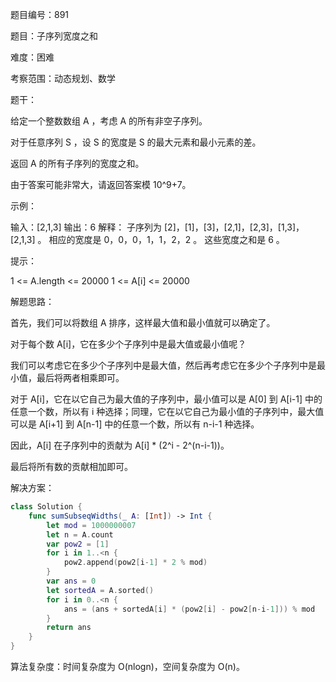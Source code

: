 题目编号：891

题目：子序列宽度之和

难度：困难

考察范围：动态规划、数学

题干：

给定一个整数数组 A ，考虑 A 的所有非空子序列。

对于任意序列 S ，设 S 的宽度是 S 的最大元素和最小元素的差。

返回 A 的所有子序列的宽度之和。

由于答案可能非常大，请返回答案模 10^9+7。

示例：

输入：[2,1,3]
输出：6
解释：
子序列为 [2]，[1]，[3]，[2,1]，[2,3]，[1,3]，[2,1,3] 。
相应的宽度是 0，0，0，1，1，2，2 。
这些宽度之和是 6 。

提示：

1 <= A.length <= 20000
1 <= A[i] <= 20000

解题思路：

首先，我们可以将数组 A 排序，这样最大值和最小值就可以确定了。

对于每个数 A[i]，它在多少个子序列中是最大值或最小值呢？

我们可以考虑它在多少个子序列中是最大值，然后再考虑它在多少个子序列中是最小值，最后将两者相乘即可。

对于 A[i]，它在以它自己为最大值的子序列中，最小值可以是 A[0] 到 A[i-1] 中的任意一个数，所以有 i 种选择；同理，它在以它自己为最小值的子序列中，最大值可以是 A[i+1] 到 A[n-1] 中的任意一个数，所以有 n-i-1 种选择。

因此，A[i] 在子序列中的贡献为 A[i] * (2^i - 2^(n-i-1))。

最后将所有数的贡献相加即可。

解决方案：

```swift
class Solution {
    func sumSubseqWidths(_ A: [Int]) -> Int {
        let mod = 1000000007
        let n = A.count
        var pow2 = [1]
        for i in 1..<n {
            pow2.append(pow2[i-1] * 2 % mod)
        }
        var ans = 0
        let sortedA = A.sorted()
        for i in 0..<n {
            ans = (ans + sortedA[i] * (pow2[i] - pow2[n-i-1])) % mod
        }
        return ans
    }
}
```

算法复杂度：时间复杂度为 O(nlogn)，空间复杂度为 O(n)。